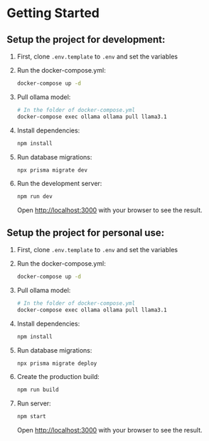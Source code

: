 # Getting Started

## Setup the project for development:
1. First, clone `.env.template` to `.env` and set the variables
2. Run the docker-compose.yml:
    ```bash
    docker-compose up -d
    ```
3. Pull ollama model:
    ```bash
    # In the folder of docker-compose.yml
    docker-compose exec ollama ollama pull llama3.1
    ```
4. Install dependencies:

    ```bash
    npm install
    ```
5. Run database migrations:

    ```bash
    npx prisma migrate dev
    ```
6. Run the development server:
    ```bash
    npm run dev
    ```
    Open [http://localhost:3000](http://localhost:3000) with your browser to see the result.

## Setup the project for personal use:
1. First, clone `.env.template` to `.env` and set the variables
2. Run the docker-compose.yml:
    ```bash
    docker-compose up -d
    ```
3. Pull ollama model:
    ```bash
    # In the folder of docker-compose.yml
    docker-compose exec ollama ollama pull llama3.1
    ```
4. Install dependencies:

    ```bash
    npm install
    ```
5. Run database migrations:

    ```bash
    npx prisma migrate deploy
    ```
6. Create the production build:
    ```bash
    npm run build
    ```

7. Run server:
    ```bash
    npm start
    ```
    Open [http://localhost:3000](http://localhost:3000) with your browser to see the result.
